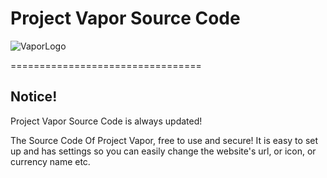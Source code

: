 # Project Vapor Source Code
![VaporLogo](https://github.com/FlarfGithub/Project-Vapor-Source-Code/blob/main/img/logo.png?raw=true)

=================================

Notice!
---------------
Project Vapor Source Code is always updated!

The Source Code Of Project Vapor, free to use and secure!
It is easy to set up and has settings so you can easily change the website's url, or icon, or currency name etc.
